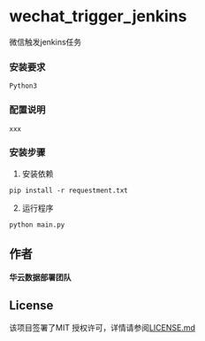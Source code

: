 # wechat_trigger_jenkins

微信触发jenkins任务


### 安装要求

```
Python3
```

### 配置说明

```
xxx
```

### 安装步骤

1. 安装依赖
```
pip install -r requestment.txt
```

2. 运行程序
```
python main.py
```


## 作者

 **华云数据部署团队** 

## License

该项目签署了MIT 授权许可，详情请参阅[LICENSE.md](LICENSE.md)


